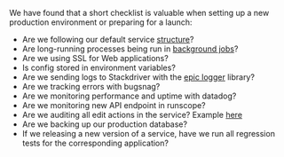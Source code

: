 We have found that a short checklist is valuable when setting up a new production environment or preparing for a launch:

- Are we following our default service [structure](https://docs.google.com/document/d/1HJnk8cqvblyW6NOGN6xkSsWVvtMmYBrumfXN145ZTL4/edit#heading=h.gdbmzxpjdr5r)?
- Are long-running processes being run in [background jobs](https://docs.google.com/document/d/1HJnk8cqvblyW6NOGN6xkSsWVvtMmYBrumfXN145ZTL4/edit#heading=h.kr4s147l12xl)?
- Are we using SSL for Web applications?
- Is config stored in environment variables?
- Are we sending logs to Stackdriver with the [epic logger](https://www.npmjs.com/package/@andela/logger) library?
- Are we tracking errors with bugsnag?
- Are we monitoring performance and uptime with datadog?
- Are we monitoring new API endpoint in runscope?
- Are we auditing all edit actions in the service? Example [here](https://docs.google.com/document/d/1HJnk8cqvblyW6NOGN6xkSsWVvtMmYBrumfXN145ZTL4/edit#heading=h.qwit764xu5h)
- Are we backing up our production database?
- If we releasing a new version of a service, have we run all regression tests for the corresponding application?
